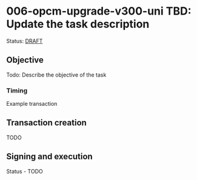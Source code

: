 # 006-opcm-upgrade-v300-uni TBD: Update the task description

Status: [DRAFT]()

## Objective

Todo: Describe the objective of the task

### Timing

Example transaction

## Transaction creation

TODO

## Signing and execution

Status - TODO

